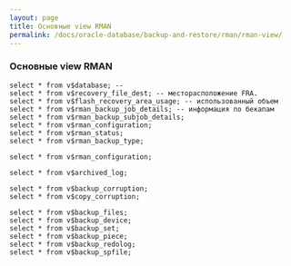 ```yaml
---
layout: page
title: Основные view RMAN
permalink: /docs/oracle-database/backup-and-restore/rman/rman-view/
---
```



### Основные view RMAN

    select * from v$database; --
    select * from v$recovery_file_dest; -- месторасположение FRA.
    select * from v$flash_recovery_area_usage; -- использованный объем
    select * from v$rman_backup_job_details; -- информация по бекапам
    select * from v$rman_backup_subjob_details;
    select * from v$rman_configuration;
    select * from v$rman_status;
    select * from v$rman_backup_type;

    select * from v$rman_configuration;

    select * from v$archived_log;

    select * from v$backup_corruption;
    select * from v$copy_corruption;

    select * from v$backup_files;
    select * from v$backup_device;
    select * from v$backup_set;
    select * from v$backup_piece;
    select * from v$backup_redolog;
    select * from v$backup_spfile;
